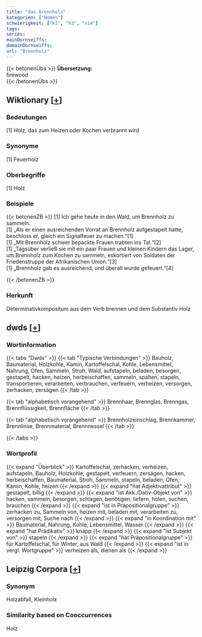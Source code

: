 ```yaml
---
title: "das Brennholz"
kategorien: ["Nomen"]
schwierigkeit: ["k1", "h3", "r14"]
tags:
series:
mainDornseiffs:
domainDornseiffs:
url: "Brennholz"
---
```


{{< betonenÜbs >}}
**Übersetzung:**  
firewood  
{{< /betonenÜbs >}}

## Wiktionary [[+](https://de.wiktionary.org/wiki/Brennholz)]

### Bedeutungen
[1] Holz, das zum Heizen oder Kochen verbrannt wird  

### Synonyme
[1] Feuerholz  

### Oberbegriffe
[1] Holz  

### Beispiele
{{< betonenZB >}}
[1] Ich gehe heute in den Wald, um Brennholz zu sammeln.  
[1] „Als er einen ausreichenden Vorrat an Brennholz aufgestapelt hatte, beschloss er, gleich ein Signalfeuer zu machen.“[1]  
[1] „Mit Brennholz schwer bepackte Frauen trabten ins Tal.“[2]  
[1] „Tagsüber verließ sie mit ein paar Frauen und kleinen Kindern das Lager, um Brennholz zum Kochen zu sammeln, eskortiert von Soldaten der Friedenstruppe der Afrikanischen Union.“[3]  
[1] „Brennholz gab es ausreichend, und überall wurde gefeuert.“[4]  

{{< /betonenZB >}}
### Herkunft
Determinativkompositum aus dem Verb brennen und dem Substantiv Holz  



## dwds [[+](https://www.dwds.de/wb/Brennholz)]

### Wortinformation
{{< tabs "Dwds" >}}
{{< tab "Typische Verbindungen" >}}
Bauholz, Baumaterial, Holzkohle, Kamin, Kartoffelschal, Kohle, Lebensmittel, Nahrung, Ofen, Sammeln, Stroh, Wald, aufstapeln, beladen, besorgen, gestapelt, hacken, heizen, herbeischaffen, sammeln, spalten, stapeln, transportieren, verarbeiten, verbrauchen, verfeuern, verheizen, versorgen, zerhacken, zersägen
{{< /tab >}}

{{< tab "alphabetisch vorangehend" >}}
Brennhaar, Brennglas, Brenngas, Brennflüssigkeit, Brennfläche
{{< /tab >}}

{{< tab "alphabetisch vorangehend" >}}
Brennholzeinschlag, Brennkammer, Brennlinse, Brennmaterial, Brennnessel
{{< /tab >}}

{{< /tabs >}}

### Wortprofil
{{< expand "Überblick" >}} Kartoffelschal, zerhacken, verheizen, aufstapeln, Bauholz, Holzkohle, gestapelt, verfeuern, zersägen, hacken, herbeischaffen, Baumaterial, Stroh, Sammeln, stapeln, beladen, Ofen, Kamin, Kohle, heizen {{< /expand >}}
{{< expand "hat Adjektivattribut" >}} gestapelt, billig {{< /expand >}}
{{< expand "ist Akk./Dativ-Objekt von" >}} hacken, sammeln, besorgen, schlagen, benötigen, liefern, holen, suchen, brauchen {{< /expand >}}
{{< expand "ist in Präpositionalgruppe" >}} zerhacken zu, Sammeln von, heizen mit, beladen mit, verarbeiten zu, versorgen mit, Suche nach {{< /expand >}}
{{< expand "in Koordination mit" >}} Baumaterial, Nahrung, Kohle, Lebensmittel, Wasser {{< /expand >}}
{{< expand "hat Prädikativ" >}} knapp {{< /expand >}}
{{< expand "ist Subjekt von" >}} stapeln {{< /expand >}}
{{< expand "hat Präpositionalgruppe" >}} für Kartoffelschal, für Winter, aus Wald {{< /expand >}}
{{< expand "ist in vergl. Wortgruppe" >}} verheizen als, dienen als {{< /expand >}}

## Leipzig Corpora [[+](https://corpora.uni-leipzig.de/en/res?word=Brennholz&corpusId=deu_newscrawl-public_2018)]


### Synonym
Holzabfall, Kleinholz


### Similarity based on Cooccurrences
Holz

